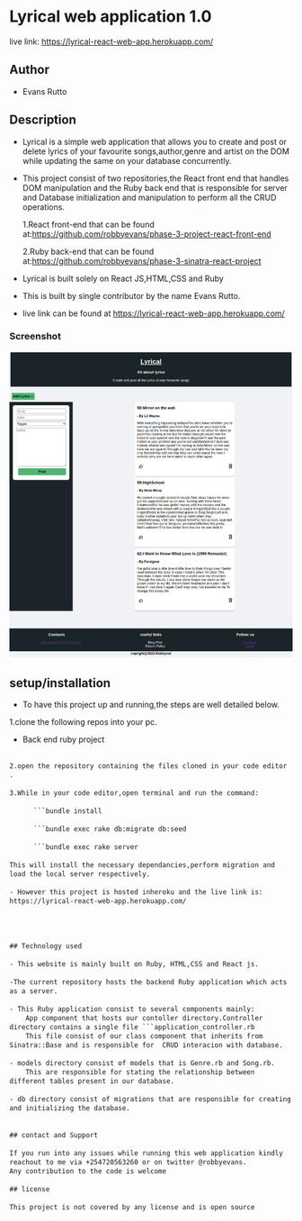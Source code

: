 # Lyrical web application 1.0

live link: https://lyrical-react-web-app.herokuapp.com/

## Author

- Evans Rutto

## Description

- Lyrical is a simple web application that allows you to create and post or delete lyrics of your favourite songs,author,genre and artist on the DOM  while updating the same on your database concurrently.
- This project consist of two repositories,the React front end that handles DOM manipulation and the Ruby back end that is responsible for server and Database initialization and manipulation to perform all the CRUD operations.

    1.React front-end that can be found at:https://github.com/robbyevans/phase-3-project-react-front-end

    2.Ruby back-end that can be found at:https://github.com/robbyevans/phase-3-sinatra-react-project

- Lyrical is built solely on React JS,HTML,CSS and Ruby

- This is built by single contributor by the name Evans Rutto.

- live link can be found at https://lyrical-react-web-app.herokuapp.com/


  

### Screenshot

<img src="./public/images/React App.png" >


## setup/installation

- To have this project up and running,the steps are well detailed below. 

1.clone the following repos into your pc.
- Back end ruby project

```git clone https://github.com/robbyevans/phase-3-project-react-front-end.git

2.open the repository containing the files cloned in your code editor .

3.While in your code editor,open terminal and run the command:

      ```bundle install

      ```bundle exec rake db:migrate db:seed

      ```bundle exec rake server

This will install the necessary dependancies,perform migration and load the local server respectively.

- However this project is hosted inheroku and the live link is: https://lyrical-react-web-app.herokuapp.com/




## Technology used

- This website is mainly built on Ruby, HTML,CSS and React js.

-The current repository hosts the backend Ruby application which acts as a server.

- This Ruby application consist to several components mainly:
    App component that hosts our contoller directory.Controller directory contains a single file ```application_controller.rb 
    This file consist of our class component that inherits from Sinatra::Base and is responsible for  CRUD interacion with database.

- models directory consist of models that is Genre.rb and Song.rb.
    This are responsible for stating the relationship between different tables present in our database. 

- db directory consist of migrations that are responsible for creating and initializing the database.


## contact and Support

If you run into any issues while running this web application kindly reachout to me via +254720563260 or on twitter @robbyevans.
Any contribution to the code is welcome

## license

This project is not covered by any license and is open source
